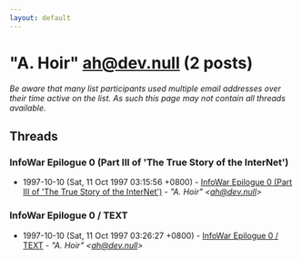 ```yaml
---
layout: default
---
```


# "A. Hoir" <ah@dev.null> (2 posts)

_Be aware that many list participants used multiple email addresses over their time active on the list. As such this page may not contain all threads available._

## Threads

### InfoWar Epilogue 0 (Part III of 'The True Story of the InterNet')
+ 1997-10-10 (Sat, 11 Oct 1997 03:15:56 +0800) - [InfoWar Epilogue 0 (Part III of 'The True Story of the InterNet')](/archive/1997/10/7acf7e466390abbfd24deac2d287f5a6f9d89f8bcf0ee5fe64531d2eb41ef4fa) - _"A. Hoir" \<ah@dev.null\>_

### InfoWar Epilogue 0 / TEXT
+ 1997-10-10 (Sat, 11 Oct 1997 03:26:27 +0800) - [InfoWar Epilogue 0 / TEXT](/archive/1997/10/b68f53b9d63401294a3453ef26a844b7e3dcee080d0401cb267997c0199c7683) - _"A. Hoir" \<ah@dev.null\>_

